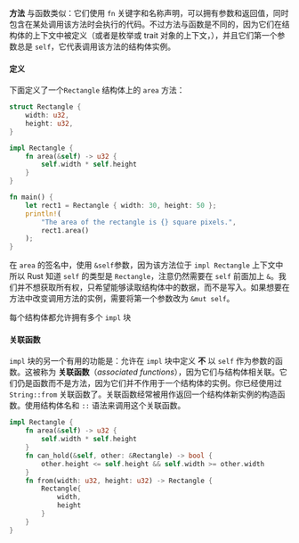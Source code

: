 **方法** 与函数类似：它们使用 `fn` 关键字和名称声明，可以拥有参数和返回值，同时包含在某处调用该方法时会执行的代码。不过方法与函数是不同的，因为它们在结构体的上下文中被定义（或者是枚举或 trait 对象的上下文，），并且它们第一个参数总是 `self`，它代表调用该方法的结构体实例。

#### 定义

下面定义了一个`Rectangle` 结构体上的 `area` 方法：

```rust
struct Rectangle {
    width: u32,
    height: u32,
}

impl Rectangle {
    fn area(&self) -> u32 {
        self.width * self.height
    }
}

fn main() {
    let rect1 = Rectangle { width: 30, height: 50 };
    println!(
        "The area of the rectangle is {} square pixels.",
        rect1.area()
    );
}
```

在 `area` 的签名中，使用 `&self`参数，因为该方法位于 `impl Rectangle` 上下文中所以 Rust 知道 `self` 的类型是 `Rectangle`，注意仍然需要在 `self` 前面加上 `&`。我们并不想获取所有权，只希望能够读取结构体中的数据，而不是写入。如果想要在方法中改变调用方法的实例，需要将第一个参数改为 `&mut self`。

每个结构体都允许拥有多个 `impl` 块

#### 关联函数

`impl` 块的另一个有用的功能是：允许在 `impl` 块中定义 **不** 以 `self` 作为参数的函数。这被称为 **关联函数**（*associated functions*），因为它们与结构体相关联。它们仍是函数而不是方法，因为它们并不作用于一个结构体的实例。你已经使用过 `String::from` 关联函数了。关联函数经常被用作返回一个结构体新实例的构造函数。使用结构体名和 `::` 语法来调用这个关联函数。

```rust
impl Rectangle {
    fn area(&self) -> u32 {
        self.width * self.height
    }
    fn can_hold(&self, other: &Rectangle) -> bool {
        other.height <= self.height && self.width >= other.width
    }
    fn from(width: u32, height: u32) -> Rectangle {
        Rectangle{
            width,
            height
        }
    }
}
```

